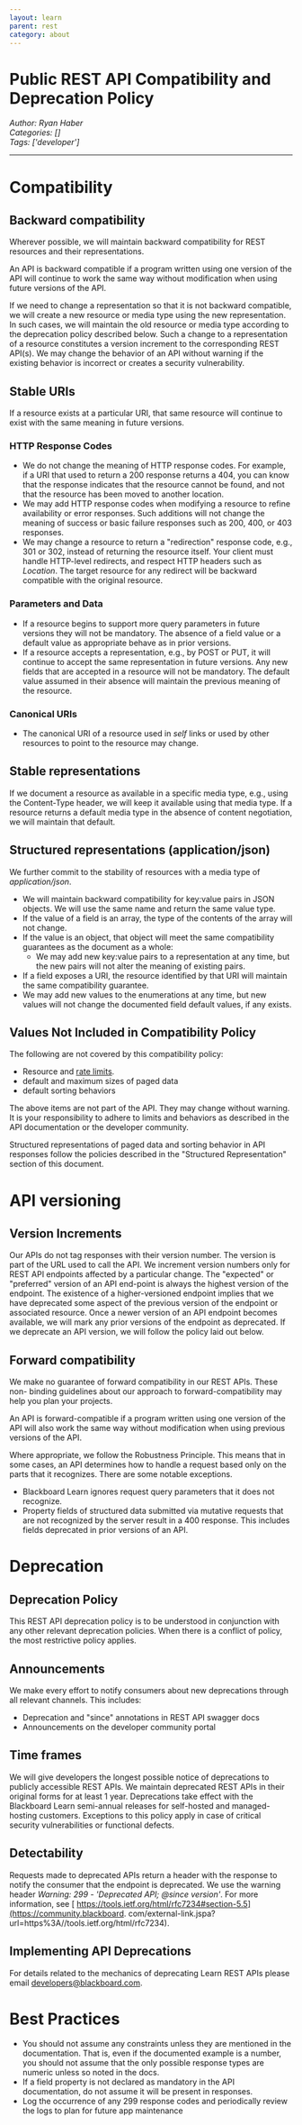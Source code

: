 ```yaml
---
layout: learn
parent: rest
category: about
---
```

# Public REST API Compatibility and Deprecation Policy
*Author: Ryan Haber*  
*Categories: []*  
*Tags: ['developer']*  
<hr />

# Compatibility

## Backward compatibility

Wherever possible, we will maintain backward compatibility for REST resources
and their representations.

An API is backward compatible if a program written using one version of the
API will continue to work the same way without modification when using future
versions of the API.

If we need to change a representation so that it is not backward compatible,
we will create a new resource or media type using the new representation. In
such cases, we will maintain the old resource or media type according to the
deprecation policy described below. Such a change to a representation of a
resource constitutes a version increment to the corresponding REST API(s). We
may change the behavior of an API without warning if the existing behavior is
incorrect or creates a security vulnerability.

## Stable URIs

If a resource exists at a particular URI, that same resource will continue to
exist with the same meaning in future versions.

### HTTP Response Codes

* We do not change the meaning of HTTP response codes. For example, if a URI that used to return a 200 response returns a 404, you can know that the response indicates that the resource cannot be found, and not that the resource has been moved to another location.
* We may add HTTP response codes when modifying a resource to refine availability or error responses. Such additions will not change the meaning of success or basic failure responses such as 200, 400, or 403 responses.
* We may change a resource to return a "redirection" response code, e.g., 301 or 302, instead of returning the resource itself. Your client must handle HTTP-level redirects, and respect HTTP headers such as _Location_. The target resource for any redirect will be backward compatible with the original resource.  

### Parameters and Data

* If a resource begins to support more query parameters in future versions they will not be mandatory. The absence of a field value or a default value as appropriate behave as in prior versions.
* If a resource accepts a representation, e.g., by POST or PUT, it will continue to accept the same representation in future versions. Any new fields that are accepted in a resource will not be mandatory. The default value assumed in their absence will maintain the previous meaning of the resource.

### Canonical URIs

* The canonical URI of a resource used in _self_ links or used by other resources to point to the resource may change.

## **Stable representations**

If we document a resource as available in a specific media type, e.g., using
the Content-Type header, we will keep it available using that media type. If a
resource returns a default media type in the absence of content negotiation,
we will maintain that default.

## **Structured representations (application/json)**

We further commit to the stability of resources with a media type of
_application/json_.

* We will maintain backward compatibility for key:value pairs in JSON objects. We will use the same name and return the same value type.
* If the value of a field is an array, the type of the contents of the array will not change.
* If the value is an object, that object will meet the same compatibility guarantees as the document as a whole:
  * We may add new key:value pairs to a representation at any time, but the new pairs will not alter the meaning of existing pairs.
* If a field exposes a URI, the resource identified by that URI will maintain the same compatibility guarantee.
* We may add new values to the enumerations at any time, but new values will not change the documented field default values, if any exists.

## Values Not Included in Compatibility Policy

The following are not covered by this compatibility policy:

* Resource and [rate limits](https://community.blackboard.com/docs/DOC-4258-developer-groups-site-quotas-and-rate-limits).
* default and maximum sizes of paged data
* default sorting behaviors

The above items are not part of the API. They may change without warning. It
is your responsibility to adhere to limits and behaviors as described in the
API documentation or the developer community.

Structured representations of paged data and sorting behavior in API responses
follow the policies described in the "Structured Representation" section of
this document.

# API versioning

## Version Increments

Our APIs do not tag responses with their version number. The version is part
of the URL used to call the API. We increment version numbers only for REST
API endpoints affected by a particular change. The "expected" or "preferred"
version of an API end-point is always the highest version of the endpoint. The
existence of a higher-versioned endpoint implies that we have deprecated some
aspect of the previous version of the endpoint or associated resource. Once a
newer version of an API endpoint becomes available, we will mark any prior
versions of the endpoint as deprecated. If we deprecate an API version, we
will follow the policy laid out below.

## Forward compatibility

We make no guarantee of forward compatibility in our REST APIs. These non-
binding guidelines about our approach to forward-compatibility may help you
plan your projects.

An API is forward-compatible if a program written using one version of the API
will also work the same way without modification when using previous versions
of the API.

Where appropriate, we follow the Robustness Principle. This means that in some
cases, an API determines how to handle a request based only on the parts that
it recognizes. There are some notable exceptions.

* Blackboard Learn ignores request query parameters that it does not recognize.
* Property fields of structured data submitted via mutative requests that are not recognized by the server result in a 400 response. This includes fields deprecated in prior versions of an API.

# Deprecation

## Deprecation Policy

This REST API deprecation policy is to be understood in conjunction with any
other relevant deprecation policies. When there is a conflict of policy, the
most restrictive policy applies.

## Announcements

We make every effort to notify consumers about new deprecations through all
relevant channels. This includes:

* Deprecation and "since" annotations in REST API swagger docs
* Announcements on the developer community portal

## **Time frames**

We will give developers the longest possible notice of deprecations to
publicly accessible REST APIs. We maintain deprecated REST APIs in their
original forms for at least 1 year. Deprecations take effect with the
Blackboard Learn semi-annual releases for self-hosted and managed-hosting
customers. Exceptions to this policy apply in case of critical security
vulnerabilities or functional defects.

## **Detectability**

Requests made to deprecated APIs return a header with the response to notify
the consumer that the endpoint is deprecated. We use the warning header
_Warning: 299 - 'Deprecated API; @since version'_. For more information, see [
https://tools.ietf.org/html/rfc7234#section-5.5](https://community.blackboard.
com/external-link.jspa?url=https%3A//tools.ietf.org/html/rfc7234).

## Implementing API Deprecations

For details related to the mechanics of deprecating Learn REST APIs please
email [developers@blackboard.com](mailto:developers@blackboard.com).

# Best Practices

* You should not assume any constraints unless they are mentioned in the documentation. That is, even if the documented example is a number, you should not assume that the only possible response types are numeric unless so noted in the docs.
* If a field property is not declared as mandatory in the API documentation, do not assume it will be present in responses.
* Log the occurrence of any 299 response codes and periodically review the logs to plan for future app maintenance

